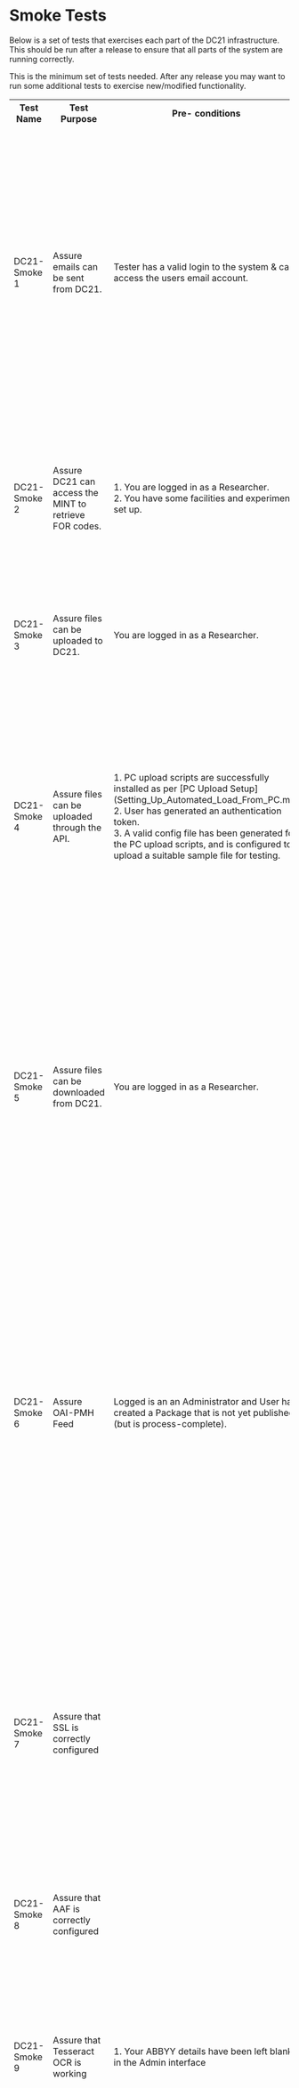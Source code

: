 # Smoke Tests

Below is a set of tests that exercises each part of the DC21 infrastructure. This should be run after a release to ensure that all parts of the system are running correctly.

This is the minimum set of tests needed. After any release you may want to run some additional tests to exercise new/modified functionality.

<table>
<tr>
<th>Test Name</th>
<th>Test Purpose</th>
<th>Pre- conditions</th>
<th>Test      Steps</th>
<th>Expected Results</th>
</tr>
<td>DC21-Smoke 1</td>
<td>Assure emails can be sent from DC21.</td>
<td>Tester has a valid login to the system & can access the users email account.</td>
<td>1. Go to the home page (ensure your are not already logged in).<br>
2. Click “Forgot your password?” button.<br>
3. Enter your user’s email address & click “Send me reset password”.<br>
</td>
<td>1. User should receive an email with a link to reset their password.<br>
2. User can click the link in the email and is taken to the change your password screen<br/>
Note: for the purposes of this test you do not need to actually reset your password, we just want to check that emails can be sent.
</td>
</tr>
<tr>
<td>DC21-Smoke 2</td>
<td>Assure DC21 can access the MINT to retrieve FOR codes.</td>
<td>1. You are logged in as a Researcher.<br/>
2. You have some facilities and experiments set up.</td>
<td>
1. Click "Facilities" tab<br/>
2. Click on an existing facility<br/>
3. Click on an existing experiment<br/>
4. Click 'Edit Experiment'
</td>
<td>
1. The FOR codes dropdown is populated.<br/>
2. The second and third level FOR code dropdowns are populated after the previous one is selected.
</tr>
<tr>
<td>DC21-Smoke 3</td>
<td>Assure files can be uploaded to DC21.</td>
<td>You are logged in as a Researcher.</td>
<td>
1. Click "Upload"<br/>
2. Select a file type, experiment, tags and enter a description<br/>
3. Select a suitable file to upload<br/>
4. Click Upload
</td>
<td>
1. File is uploaded successfully and can be found via search<br>
Note: you may wish to delete the file afterwards.
</td>
</tr>
<tr>
<td>DC21-Smoke 4</td>
<td>Assure files can be uploaded through the API.</td>
<td>1. PC upload scripts are successfully installed as per [PC Upload Setup](Setting_Up_Automated_Load_From_PC.md)<br>
2. User has generated an authentication token.<br>
3. A valid config file has been generated for the PC upload scripts, and is configured to upload a suitable sample file for testing.
</td>
<td>
1. Run the PC load batch file to upload the file.
</td>
<td>
1. The PC load log file has an entry with details about the file uploaded and a success message.<br>
2. After logging into DC21, you can find the newly uploaded file via search.<br/>
3. The file has the correct metadata and can be downloaded from DC21.<br/>
</td>
</tr>
<tr>
<td>DC21-Smoke 5</td>
<td>Assure files can be downloaded from DC21.</td>
<td>You are logged in as a Researcher.</td>
<td>
1. Go to Explore Data tab.<br/>
2. Search by multiple filters.</br>
3. After a successful search, add one file and click "Download"<br/>
4. Then add multiple files and click "Download"<br/>
</td>
<td>
1. Searches find the correct files.<br/>
2. The selected files can be downloaded. The download zip includes the correct files as well as metadata files relevant to the selected files. Check that file, facility and experiment metadata matches with what is displayed in the web application.
</td>
</tr>
<tr>
<td>DC21-Smoke 6</td>
<td>Assure OAI-PMH Feed</td>
<td>Logged is an an Administrator and User has created a Package that is not yet published (but is process-complete).</td>
<td>1. Go to Package detail page and note PackageID in the url<br>
2. On a terminal<br>
$ ssh devel@(your DC21 Instance url) e.g. ssh devel@jp-dc21-staging.intersect.org.au <br>
$ (enter your devel password) <br>
$ cd /data/dc21-data/unpublished_rif_cs <br>
$ ls (a list of unpublished rif-cs xmlfiles should display, including "rif-cs-(yourpackageID).xml" <br>
3. In DC21 instance, select "Publish" (User should see a success message) <br>
4. In the terminal <br>
$ ls    (your "rif-cs-(yourpackageID)" should no longer display) <br>
$ cd .. <br>
$ cd published_rif_cs <br>
Your "rif-cs-(yourpackageID).xml" should now display in this list.<br>
 </td>
<td>
There are "rif-cs-<ID>.xml" elements present for each published collection.<br>
</tr>
<tr>
<td>DC21-Smoke 7</td>
<td>Assure that SSL is correctly configured</td>
<td></td>
<td>
1. Go to https://< DC21-server-url >where < DC21-server-url > is your production server<br>
2. Go to http://< DC21-server-url > where < DC21-server-url > is your production server<br>
</td>
<td>
1. When visiting https://< DC21-server-url >, the home page is displayed. Browser displays padlock or similar to indicate that you are on a secure connection.<br>
2. When visiting http://< DC21-server-url >, you are redirected from http onto https<br>
</tr>
<tr>
<td>DC21-Smoke 8</td>
<td>Assure that AAF is correctly configured</td>
<td></td>
<td>
1. Go to https://< DC21-server-url >where < DC21-server-url > is your production server<br>
2. Click "Log in via AAF"<br>
</td>
<td>
1. You should be redirected to AAF to choose your Identity Provider and etc
</td>
</tr>
<tr>
<td>DC21-Smoke 9</td>
<td>Assure that Tesseract OCR is working</td>
<td>
1. Your ABBYY details have been left blank in the Admin interface<br>
</td>
<td>1. Upload a .jpg file (eg image.jpg)<br>
2. Go to the image.jpg data file details page<br>
3. Press the OCR button
</td>
<td>
1. The file image.jpg.txt should be created as the child of image.jpg<br>
2. When processing is complete, image.jpg.txt should have "This file was automatically generated by OCR (Tesseract ...)" in the descripton.
</td>
</tr>
<tr>
<td>DC21-Smoke 10</td>
<td>Assure that ABBYY OCR is working</td>
<td>1. You must have an account set up with an ABBYY instance.<br>
2. You must have the account details set up with the Admin interface.
</td>
<td>1. Upload a .jpg file (eg image.jpg)<br>
2. Go to the image.jpg data file details page<br>
3. Press the OCR button
</td>
<td>1. The file image.jpg.txt should be created as the child of image.jpg<br>
2. When processing is complete, image.jpg.txt should have "This file was automatically generated by OCR (ABBYY ...)" in the descripton.
</td>
</tr>
<tr>
<td>DC21-Smoke 11</td>
<td>Assure that SR is working</td>
<td>1. You must have an account set up with Koemei.<br>
2. You must have the account details set up with the Admin interface.
</td>
<td>1. Upload a .mp3 file (eg audio.mp3)<br>
2. Go to the audio.mp3 data file details page<br>
3. Press the SR button
</td>
<td>1. The file audio.mp3.txt should be created as the child of audio.mp3<br>
2. When processing is complete, audio.mp3.txt should have "This file was automatically generated by SR (Koemei)" in the descripton.
</td>
</tr>
<table>
